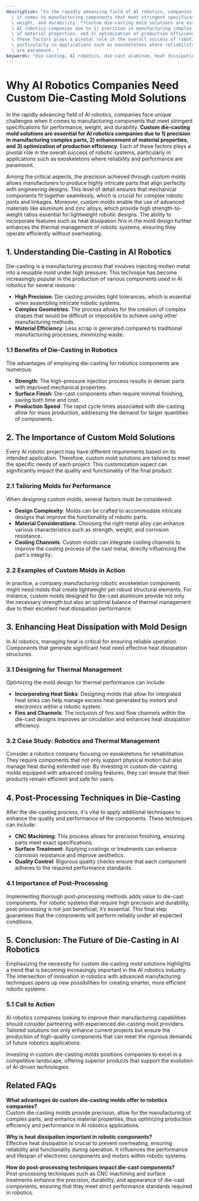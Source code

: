 ```yaml
---
description: "In the rapidly advancing field of AI robotics, companies face unique challenges when\
  \ it comes to manufacturing components that meet stringent specifications for performance,\
  \ weight, and durability. **Custom die-casting mold solutions are essential for\
  \ AI robotics companies due to 1) precision in manufacturing complex parts, 2) enhancement\
  \ of material properties, and 3) optimization of production efficiency**. Each of\
  \ these factors plays a pivotal role in the overall success of robotic systems,\
  \ particularly in applications such as exoskeletons where reliability and performance\
  \ are paramount. "
keywords: "die casting, AI robotics, die-cast aluminum, heat dissipation performance"
---
```

# Why AI Robotics Companies Need Custom Die-Casting Mold Solutions

In the rapidly advancing field of AI robotics, companies face unique challenges when it comes to manufacturing components that meet stringent specifications for performance, weight, and durability. **Custom die-casting mold solutions are essential for AI robotics companies due to 1) precision in manufacturing complex parts, 2) enhancement of material properties, and 3) optimization of production efficiency**. Each of these factors plays a pivotal role in the overall success of robotic systems, particularly in applications such as exoskeletons where reliability and performance are paramount. 

Among the critical aspects, the precision achieved through custom molds allows manufacturers to produce highly intricate parts that align perfectly with engineering designs. This level of detail ensures that mechanical components fit together seamlessly, which is crucial for complex robotic joints and linkages. Moreover, custom molds enable the use of advanced materials like aluminum and zinc alloys, which provide high strength-to-weight ratios essential for lightweight robotic designs. The ability to incorporate features such as heat dissipation fins in the mold design further enhances the thermal management of robotic systems, ensuring they operate efficiently without overheating.

## **1. Understanding Die-Casting in AI Robotics**

Die-casting is a manufacturing process that involves injecting molten metal into a reusable mold under high pressure. This technique has become increasingly popular in the production of various components used in AI robotics for several reasons:

- **High Precision**: Die-casting provides tight tolerances, which is essential when assembling intricate robotic systems.
- **Complex Geometries**: The process allows for the creation of complex shapes that would be difficult or impossible to achieve using other manufacturing methods.
- **Material Efficiency**: Less scrap is generated compared to traditional manufacturing processes, minimizing waste.

### **1.1 Benefits of Die-Casting in Robotics**

The advantages of employing die-casting for robotics components are numerous:

- **Strength**: The high-pressure injection process results in denser parts with improved mechanical properties.
- **Surface Finish**: Die-cast components often require minimal finishing, saving both time and cost.
- **Production Speed**: The rapid cycle times associated with die-casting allow for mass production, addressing the demand for larger quantities of components.

## **2. The Importance of Custom Mold Solutions**

Every AI robotic project may have different requirements based on its intended application. Therefore, custom mold solutions are tailored to meet the specific needs of each project. This customization aspect can significantly impact the quality and functionality of the final product.

### **2.1 Tailoring Molds for Performance**

When designing custom molds, several factors must be considered:

- **Design Complexity**: Molds can be crafted to accommodate intricate designs that improve the functionality of robotic parts.
- **Material Considerations**: Choosing the right metal alloy can enhance various characteristics such as strength, weight, and corrosion resistance.
- **Cooling Channels**: Custom molds can integrate cooling channels to improve the cooling process of the cast metal, directly influencing the part's integrity.

### **2.2 Examples of Custom Molds in Action**

In practice, a company manufacturing robotic exoskeleton components might need molds that create lightweight yet robust structural elements. For instance, custom molds designed for die-cast aluminum provide not only the necessary strength but also an optimal balance of thermal management due to their excellent heat dissipation performance. 

## **3. Enhancing Heat Dissipation with Mold Design**

In AI robotics, managing heat is critical for ensuring reliable operation. Components that generate significant heat need effective heat dissipation structures.

### **3.1 Designing for Thermal Management**

Optimizing the mold design for thermal performance can include:

- **Incorporating Heat Sinks**: Designing molds that allow for integrated heat sinks can help manage excess heat generated by motors and electronics within a robotic system.
- **Fins and Channels**: The inclusion of fins and flow channels within the die-cast designs improves air circulation and enhances heat dissipation efficiency.

### **3.2 Case Study: Robotics and Thermal Management**

Consider a robotics company focusing on exoskeletons for rehabilitation. They require components that not only support physical motion but also manage heat during extended use. By investing in custom die-casting molds equipped with advanced cooling features, they can ensure that their products remain efficient and safe for users.

## **4. Post-Processing Techniques in Die-Casting**

After the die-casting process, it's vital to apply additional techniques to enhance the quality and performance of the components. These techniques can include:

- **CNC Machining**: This process allows for precision finishing, ensuring parts meet exact specifications.
- **Surface Treatment**: Applying coatings or treatments can enhance corrosion resistance and improve aesthetics.
- **Quality Control**: Rigorous quality checks ensure that each component adheres to the required performance standards.

### **4.1 Importance of Post-Processing**

Implementing thorough post-processing methods adds value to die-cast components. For robotic systems that require high precision and durability, post-processing is not just beneficial; it’s essential. This final step guarantees that the components will perform reliably under all expected conditions.

## **5. Conclusion: The Future of Die-Casting in AI Robotics**

Emphasizing the necessity for custom die-casting mold solutions highlights a trend that is becoming increasingly important in the AI robotics industry. The intersection of innovation in robotics with advanced manufacturing techniques opens up new possibilities for creating smarter, more efficient robotic systems.

### **5.1 Call to Action**

AI robotics companies looking to improve their manufacturing capabilities should consider partnering with experienced die-casting mold providers. Tailored solutions not only enhance current projects but ensure the production of high-quality components that can meet the rigorous demands of future robotics applications. 

Investing in custom die-casting molds positions companies to excel in a competitive landscape, offering superior products that support the evolution of AI-driven technologies.

## Related FAQs

**What advantages do custom die-casting molds offer to robotics companies?**  
Custom die-casting molds provide precision, allow for the manufacturing of complex parts, and enhance material properties, thus optimizing production efficiency and performance in AI robotics applications.

**Why is heat dissipation important in robotic components?**  
Effective heat dissipation is crucial to prevent overheating, ensuring reliability and functionality during operation. It influences the performance and lifespan of electronic components and motors within robotic systems.

**How do post-processing techniques impact die-cast components?**  
Post-processing techniques such as CNC machining and surface treatments enhance the precision, durability, and appearance of die-cast components, ensuring that they meet strict performance standards required in robotics.
